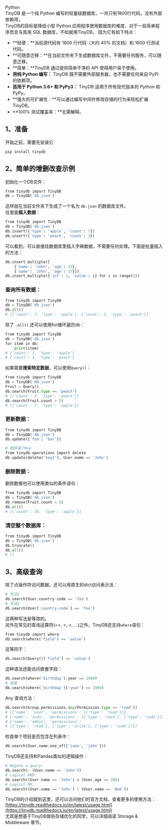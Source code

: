 Python<br />TinyDB 是一个纯 Python 编写的轻量级数据库，一共只有1800行代码，没有外部依赖项。<br />TinyDB的目标是降低小型 Python 应用程序使用数据库的难度，对于一些简单程序而言与其用 SQL 数据库，不如就用TinyDB， 因为它有如下特点：

- **轻便：**当前源代码有 1800 行代码（大约 40% 的文档）和 1600 行测试代码。
- **可随意迁移：**在当前文件夹下生成数据库文件，不需要任何服务，可以随意迁移。
- **简单：**TinyDB 通过提供简单干净的 API 使得用户易于使用。
- **用纯 Python 编写：** TinyDB 既不需要外部服务器，也不需要任何来自 PyPI 的依赖项。
- **适用于 Python 3.6+ 和 PyPy3：** TinyDB 适用于所有现代版本的 Python 和 PyPy。
- **强大的可扩展性：**可以通过编写中间件修改存储的行为来轻松扩展 TinyDB。
- **100% 测试覆盖率：**无需解释。
<a name="GrjrM"></a>
## 1、准备
开始之前，需要先安装它
```bash
pip install tinydb
```
<a name="fa819"></a>
## 2、简单的增删改查示例
初始化一个DB文件：
```python
from tinydb import TinyDB
db = TinyDB('db.json')
```
这样就在当前文件夹下生成了一个名为 `db.json` 的数据库文件。<br />往里面**插入数据**：
```python
from tinydb import TinyDB
db = TinyDB('db.json')
db.insert({'type': 'apple', 'count': 7})
db.insert({'type': 'peach', 'count': 3})
```
可以看到，可以直接往数据库里插入字典数据，不需要任何处理。下面是批量插入的方法：
```python
db.insert_multiple([
    {'name': 'John', 'age': 22},
    {'name': 'John', 'age': 37}])
db.insert_multiple({'int': 1, 'value': i} for i in range(2))
```
<a name="feo3v"></a>
### 查询所有数据：
```python
from tinydb import TinyDB
db = TinyDB('db.json')
db.all()
# [{'count': 7, 'type': 'apple'}, {'count': 3, 'type': 'peach'}]
```
除了 `.all()` 还可以使用for循环遍历db：
```python
from tinydb import TinyDB
db = TinyDB('db.json')
for item in db:
    print(item)
# {'count': 7, 'type': 'apple'}
# {'count': 3, 'type': 'peach'}
```
如果需要**搜索特定数据**，可以使用`Query()`：
```python
from tinydb import TinyDB
db = TinyDB('db.json')
Fruit = Query()
db.search(Fruit.type == 'peach')
# [{'count': 3, 'type': 'peach'}]
db.search(Fruit.count > 5)
# [{'count': 7, 'type': 'apple'}]
```
<a name="hytuF"></a>
### 更新数据：
```python
from tinydb import TinyDB
db = TinyDB('db.json')
db.update({'foo': 'bar'})

# 删除某个Key
from tinydb.operations import delete
db.update(delete('key1'), User.name == 'John')
```
<a name="VwlfB"></a>
### 删除数据：
删除数据也可以使用类似的条件语句：
```python
from tinydb import TinyDB
db = TinyDB('db.json')
db.remove(Fruit.count < 5)
db.all()
# [{'count': 10, 'type': 'apple'}]
```
<a name="IWz7J"></a>
### 清空整个数据库：
```python
from tinydb import TinyDB
db = TinyDB('db.json')
db.truncate()
db.all()
# []
```
<a name="rAOTB"></a>
## 3、高级查询
除了点操作符访问数据，还可以用原生的dict访问表示法：
```python
# 写法1
db.search(User.country-code == 'foo')
# 写法2
db.search(User['country-code'] == 'foo')
```
这两种写法是等效的。<br />另外在常见的查询运算符(==, <, >, ...)之外，TinyDB还支持`where`语句：
```python
from tinydb import where
db.search(where('field') == 'value')
```
这等同于：
```python
db.search(Query()['field'] == 'value')
```
这种语法还能访问嵌套字段：
```python
db.search(where('birthday').year == 1900)
# 或者
db.search(where('birthday')['year'] == 1900)
```
Any 查询方法：
```python
db.search(Group.permissions.any(Permission.type == 'read'))
# [{'name': 'user', 'permissions': [{'type': 'read'}]},
# {'name': 'sudo', 'permissions': [{'type': 'read'}, {'type': 'sudo'}]},
# {'name': 'admin', 'permissions':
# [{'type': 'read'}, {'type': 'write'}, {'type': 'sudo'}]}]
```
检查单个项目是否包含在列表中：
```python
db.search(User.name.one_of(['jane', 'john']))
```
TinyDB还支持和Pandas类似的逻辑操作：
```python
# Negate a query:
db.search(~ (User.name == 'John'))
# Logical AND:
db.search((User.name == 'John') & (User.age <= 30))
# Logical OR:
db.search((User.name == 'John') | (User.name == 'Bob'))
```
TinyDB的介绍就到这里，还可以访问他们的官方文档，查看更多的使用方法：<br />[https://tinydb.readthedocs.io/en/latest/usage.html](https://tinydb.readthedocs.io/en/latest/usage.html)<br />尤其是想基于TinyDB做些存储优化的同学，可以详细阅读 Storage & Middleware 章节。

